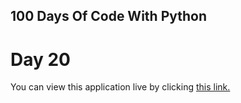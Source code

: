## 100 Days Of Code With Python

# Day 20

You can view this application live by clicking [this link.](https://repl.it/@ArisRoutsis/Turtle-Racing#main.py)
